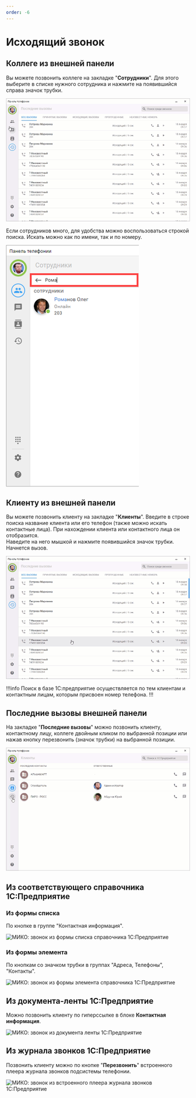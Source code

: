```yaml
---
order: -6
---
```


# Исходящий звонок
## Коллеге из внешней панели
Вы можете позвонить коллеге на закладке "**Сотрудники**". 
Для этого выберите в списке нужного сотрудника и нажмите на появившийся справа значок трубки.

<img class="miko-shadow play-on-hover"  
    src="/assets/panel/outgoing-call/cti_ishod_1.gif"
    alt="МИКО: звонок коллеге"
/> 

Если сотрудников много, для удобства можно воспользоваться строкой поиска. Искать можно как по имени, так и по номеру.

<img class="miko-shadow"  
    src="/assets/panel/outgoing-call/cti_ishod_2.png"
    alt="МИКО: поиск коллеги"
/> 

## Клиенту из внешней панели
Вы можете позвонить клиенту на закладке "**Клиенты**". 
Введите в строке поиска название клиента или его телефон (также можно искать контактные лица). При нахождении клиента или контактного лица он отобразится.  
Наведите на него мышкой и нажмите появившийся значок трубки. Начнется вызов.  

<img class="miko-shadow play-on-hover"  
    src="/assets/panel/outgoing-call/cti_ishod_3.gif"
    alt="МИКО: звонок клиенту"
/> 

!!!info 
Поиск в базе 1С:предприятие осуществляется по тем клиентам и контактным лицам, которым присвоен номер телефона.
!!!

## Последние вызовы внешней панели

На закладке "**Последние вызовы**" можно позвонить клиенту, контактному лицу, коллеге двойным кликом по выбранной позиции или нажав кнопку перезвонить (значок трубки) на выбранной позиции.  

<img class="miko-shadow play-on-hover"  
    src="/assets/panel/outgoing-call/cti_ishod_5.gif"
    alt="МИКО: внешняя панель, последние звонки"
/> 

## Из соответствующего справочника 1С:Предприятие

### Из формы списка
По кнопке в группе "Контактная информация".

<img class="miko-shadow img-zoomable"  
    src="/assets/panel/outgoing-call/cti_ishod_7.png"
    data-original="/assets/panel/outgoing-call/cti_ishod_7.png"
    srcset="/assets/panel/outgoing-call/cti_ishod_7_prev.png 1x, /assets/panel/outgoing-call/cti_ishod_7.png 2x" 
    alt="МИКО: звонок из формы списка справочника 1С:Предприятие"
/> 

### Из формы элемента
По кнопкам со значком трубки в группах "Адреса, Телефоны", "Контакты".

<img class="miko-shadow img-zoomable"  
    src="/assets/panel/outgoing-call/cti_ishod_8.png"
    data-original="/assets/panel/outgoing-call/cti_ishod_8.png"
    srcset="/assets/panel/outgoing-call/cti_ishod_8_prev.png 1x, /assets/panel/outgoing-call/cti_ishod_8.png 2x" 
    alt="МИКО: звонок из формы элемента справочника 1С:Предприятие"
/> 

## Из документа-ленты 1С:Предприятие

Можно позвонить клиенту по гиперссылке в блоке **Контактная информация**.

<img class="miko-shadow img-zoomable"  
    src="/assets/panel/outgoing-call/cti_ishod_6.png"
    data-original="/assets/panel/outgoing-call/cti_ishod_6.png"
    srcset="/assets/panel/outgoing-call/cti_ishod_6_prev.png 1x, /assets/panel/outgoing-call/cti_ishod_6.png 2x" 
    alt="МИКО: звонок из документа ленты 1С:Предприятие"
/> 

## Из журнала звонков  1С:Предприятие
Позвонить клиенту можно по кнопке "**Перезвонить**" встроенного плеера журнала звонков подсистемы телефонии.

<img class="miko-shadow img-zoomable"  
    src="/assets/panel/outgoing-call/cti_ishod_9.png"
    data-original="/assets/panel/outgoing-call/cti_ishod_9.png"
    srcset="/assets/panel/outgoing-call/cti_ishod_9_prev.png 1x, /assets/panel/outgoing-call/cti_ishod_9.png 2x" 
    alt="МИКО: звонок из встроенного плеера журнала звонков 1С:Предприятие"
/> 
